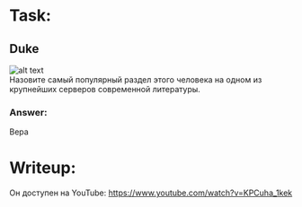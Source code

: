 # Task:
## Duke
 ![alt text](https://lh3.googleusercontent.com/JZ6xqTyqbuG7alVddY-042wACup6UcRJI_JYlW29GAg42D4qGkYp7sDyzoeSuJYPff9X7cVsxsaqvffA9PnW=w1880-h982-rw)<br />
 Назовите самый популярный раздел этого человека на одном из крупнейших серверов современной литературы.
### Answer:
  Вера
# Writeup:
  Он доступен на YouTube: https://www.youtube.com/watch?v=KPCuha_1kek
